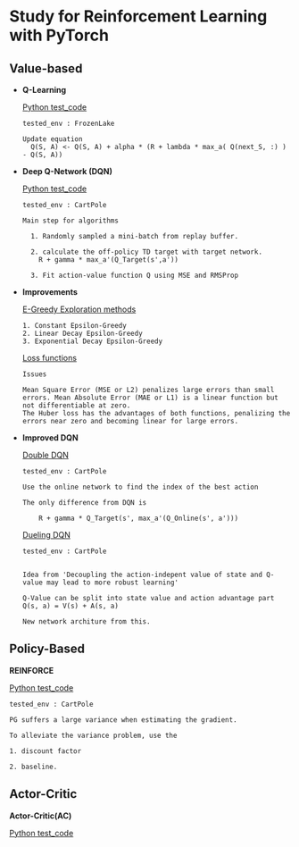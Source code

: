 # Study for Reinforcement Learning with PyTorch


## Value-based

* **Q-Learning** 

  [Python test_code](./study/study_qlearning.py)

  ```
  tested_env : FrozenLake

  Update equation
    Q(S, A) <- Q(S, A) + alpha * (R + lambda * max_a( Q(next_S, :) ) - Q(S, A))
  
  ```

* **Deep Q-Network (DQN)**

  [Python test_code](./study/study_dqn_simple.py)

  ```
  tested_env : CartPole

  Main step for algorithms

    1. Randomly sampled a mini-batch from replay buffer.

    2. calculate the off-policy TD target with target network.
      R + gamma * max_a'(Q_Target(s',a'))

    3. Fit action-value function Q using MSE and RMSProp
  ```

* **Improvements**

  [E-Greedy Exploration methods](./study/nb_study_exploration_strategies.ipynb)

  ```
  1. Constant Epsilon-Greedy
  2. Linear Decay Epsilon-Greedy
  3. Exponential Decay Epsilon-Greedy
  ```

  [Loss functions](./study/nb_study_loss_functions.ipynb)
  ```
  Issues

  Mean Square Error (MSE or L2) penalizes large errors than small errors. Mean Absolute Error (MAE or L1) is a linear function but not differentiable at zero.
  The Huber loss has the advantages of both functions, penalizing the errors near zero and becoming linear for large errors.
  ```

* **Improved DQN**


  [Double DQN](./study/study_double_dqn.py)
  ```
  tested_env : CartPole

  Use the online network to find the index of the best action

  The only difference from DQN is 

      R + gamma * Q_Target(s', max_a'(Q_Online(s', a')))

  ```

  [Dueling DQN](./study/study_dueling_dqn.py)

  ```
  tested_env : CartPole

  
  Idea from 'Decoupling the action-indepent value of state and Q-value may lead to more robust learning'
  
  Q-Value can be split into state value and action advantage part
  Q(s, a) = V(s) + A(s, a)

  New network architure from this.
  ```


## Policy-Based

**REINFORCE**

  [Python test_code](./study/study_policy_gradient.py)

  ```
  tested_env : CartPole

  PG suffers a large variance when estimating the gradient.

  To alleviate the variance problem, use the 

  1. discount factor

  2. baseline.

  ```
 

## Actor-Critic

**Actor-Critic(AC)**

  [Python test_code](./study/study_ac.py)
  ```
  ```





